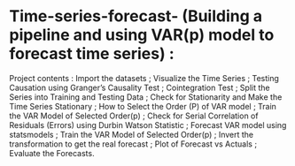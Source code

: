 # Time-series-forecast- (Building a pipeline and using VAR(p) model to forecast time series) :
Project contents : 
  Import the datasets ;
  Visualize the Time Series ;
  Testing Causation using Granger’s Causality Test ;
  Cointegration Test ;
  Split the Series into Training and Testing Data ; 
  Check for Stationarity and Make the Time Series Stationary ; 
  How to Select the Order (P) of VAR model ;
  Train the VAR Model of Selected Order(p) ; 
  Check for Serial Correlation of Residuals (Errors) using Durbin Watson Statistic ;
  Forecast VAR model using statsmodels ;
  Train the VAR Model of Selected Order(p) ;
  Invert the transformation to get the real forecast ;
  Plot of Forecast vs Actuals ;
  Evaluate the Forecasts.

